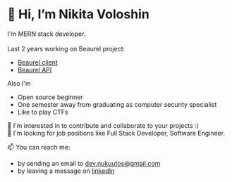 # 👋 Hi, I’m Nikita Voloshin

I'm MERN stack developer. <br /><br /> Last 2 years working on Beaurel project:
- [Beaurel client](https://github.com/nukuutos/beaurel-client)
- [Beaurel API](https://github.com/nukuutos/beaurel-api)

Also I'm
- Open source beginner
- One semester away from graduating as computer security specialist
- Like to play CTFs

💞️ I'm interested in to contribute and collaborate to your projects :) <br />
👀 I'm looking for job positions like Full Stack Developer, Software Engineer.

📫 You can reach me:
- by sending an email to dev.nukuutos@gmail.com
- by leaving a message on [linkedIn](www.linkedin.com/in/nukuutos)
